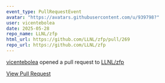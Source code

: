 ```yaml
---
event_type: PullRequestEvent
avatar: "https://avatars.githubusercontent.com/u/939798?"
user: vicentebolea
date: 2025-05-28
repo_name: LLNL/zfp
html_url: https://github.com/LLNL/zfp/pull/269
repo_url: https://github.com/LLNL/zfp
---
```


<a href='https://github.com/vicentebolea' target='_blank'>vicentebolea</a> opened a pull request to <a href='https://github.com/LLNL/zfp' target='_blank'>LLNL/zfp</a>

<a href='https://github.com/LLNL/zfp/pull/269' target='_blank'>View Pull Request</a>